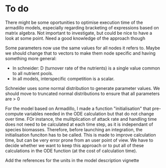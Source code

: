 # To do


There might be some oportunities to optimise execution time of the armadillo models, especially regarding bracketing of expressions based on matrix algebra. Not important to investigate, but could be nice to have a look at some point. Need a good knowledge of the approach though

Some parameters now use the same values for all nodes it refers to. Maybe we should change that to vectors to make them node specific and having something more general: 
* In schneider: D (turnover rate of the nutrients) is a single value common to all nutrient pools. 
* In all models, interspecific competition is a scalar. 

Schneider uses some normal distribution to generate parameter values. We should move to truncated normal distributions to ensure that all parameters are > 0

For the model based on Armadillo, I made a function "initialisation" that pre-compute variables needed in the ODE calculation but that do not change over time. FOr instance, the mulitplication of attack rate and handling time does not need to be calculated at each time step, as it is independant of species biomasses. Therefore, before launching an integration, the initialisation funciton has to be called. This is made to improve calculation time, but can be very error prone from an user point of view. We have to decide whether we want to keep this approach or to put all of these calculations in the ODE function (at the cost of calculation time). 

Add the references for the units in the model description vignette

